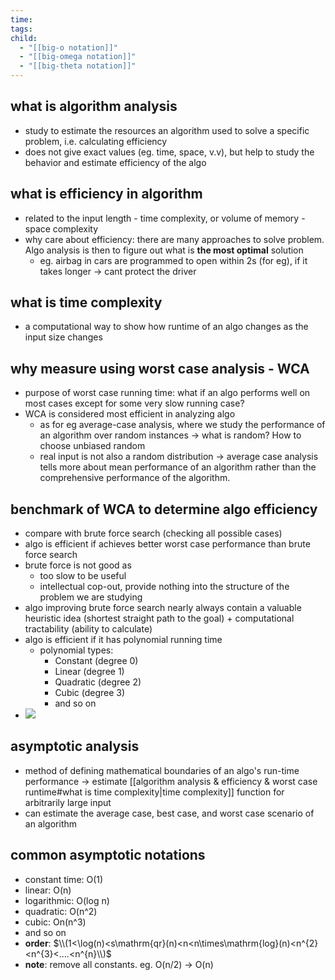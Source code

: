 ```yaml
---
time: 
tags: 
child:
  - "[[big-o notation]]"
  - "[[big-omega notation]]"
  - "[[big-theta notation]]"
---
```

## what is algorithm analysis
- study to estimate the resources an algorithm used to solve a specific problem, i.e. calculating efficiency
- does not give exact values (eg. time, space, v.v), but help to study the behavior and estimate efficiency of the algo

## what is efficiency in algorithm
- related to the input length - time complexity, or volume of memory - space complexity
- why care about efficiency: there are many approaches to solve problem. Algo analysis is then to figure out what is **the most optimal** solution
	- eg. airbag in cars are programmed to open within 2s (for eg), if it takes longer -> cant protect the driver

## what is time complexity
- a computational way to show how runtime of an algo changes as the input size changes

## why measure using worst case analysis - WCA
- purpose of worst case running time: what if an algo performs well on most cases except for some very slow running case?
- WCA is considered most efficient in analyzing algo
	- as for eg average-case analysis, where we study the performance of an algorithm over random instances -> what is random? How to choose unbiased random
	- real input is not also a random distribution -> average case analysis tells more about mean performance of an algorithm rather than the comprehensive performance of the algorithm. 

## benchmark of WCA to determine algo efficiency
- compare with brute force search (checking all possible cases)
- algo is efficient if achieves better worst case performance than brute force search
- brute force is not good as
	- too slow to be useful
	- intellectual cop-out, provide nothing into the structure of the problem we are studying
- algo improving brute force search nearly always contain a valuable heuristic idea (shortest straight path to the goal) + computational tractability (ability to calculate)
- algo is efficient if it has polynomial running time
	- polynomial types: 
		- Constant (degree 0)
		- Linear (degree 1)
		- Quadratic (degree 2)
		- Cubic (degree 3)
		- and so on
- ![](https://i.imgur.com/1tiXPtW.png)

## asymptotic analysis
- method of defining mathematical boundaries of an algo's run-time performance -> estimate [[algorithm analysis & efficiency & worst case runtime#what is time complexity|time complexity]] function for arbitrarily large input
- can estimate the average case, best case, and worst case scenario of an algorithm
## common asymptotic notations
- constant time: O(1)
- linear: O(n)
- logarithmic: O(log n)
- quadratic: O(n^2)
- cubic: On(n^3)
- and so on 
- **order**: $\\(1<\log(n)<s\mathrm{qr}(n)<n<n\times\mathrm{log}(n)<n^{2}<n^{3}<....<n^{n}\\)$ 
- **note**: remove all constants. eg. O(n/2) -> O(n)